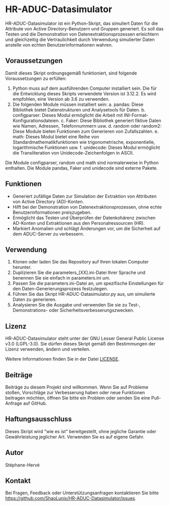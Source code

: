 # HR-ADUC-Datasimulator

HR-ADUC-Datasimulator ist ein Python-Skript, das simuliert Daten für die Attribute von Active Directory-Benutzern und Gruppen generiert. Es soll das Testen und die Demonstration von Datenextraktionsprozessen erleichtern und gleichzeitig die Vertraulichkeit durch Verwendung simulierter Daten anstelle von echten Benutzerinformationen wahren.

## Voraussetzungen

Damit dieses Skript ordnungsgemäß funktioniert, sind folgende Voraussetzungen zu erfüllen:
1. Python muss auf dem ausführenden Computer installiert sein. Die für die Entwicklung dieses Skripts verwendete Version ist 3.12.2. Es wird empfohlen, eine Version ab 3.6 zu verwenden.
2. Die folgenden Module müssen installiert sein:
	a. pandas:
		Diese Bibliothek bietet Datenstrukturen und Analysetools für Daten.
	b. configparser:
		Dieses Modul ermöglicht die Arbeit mit INI-Format-Konfigurationsdateien.
	c. Faker:
		Diese Bibliothek generiert fiktive Daten wie Namen, Adressen, Telefonnummern usw.
	d. random oder random2:
		Diese Module bieten Funktionen zum Generieren von Zufallszahlen.
	e. math:
		Dieses Modul bietet eine Reihe von Standardmathematikfunktionen wie trigonometrische, exponentielle, logarithmische Funktionen usw.
	f. unidecode:
		Dieses Modul ermöglicht die Transliteration von Unidecode-Zeichenfolgen in ASCII.

Die Module configparser, random und math sind normalerweise in Python enthalten.
Die Module pandas, Faker und unidecode sind externe Pakete.

## Funktionen

- Generiert zufällige Daten zur Simulation der Extraktion von Attributen von Active Directory (AD)-Konten.
- Hilft bei der Demonstration von Datenextraktionsprozessen, ohne echte Benutzerinformationen preiszugeben.
- Ermöglicht das Testen und Überprüfen der Datenkohärenz zwischen AD-Konten und Extraktionen aus den Personalressourcen (HR).
- Markiert Anomalien und schlägt Änderungen vor, um die Sicherheit auf dem ADUC-Server zu verbessern.

## Verwendung

1. Klonen oder laden Sie das Repository auf Ihren lokalen Computer herunter.
2. Duplizieren Sie die parameters_[XX].ini-Datei Ihrer Sprache und benennen Sie sie einfach in parameters.ini um.
3. Passen Sie die parameters.ini-Datei an, um spezifische Einstellungen für den Daten-Generierungsprozess festzulegen.
4. Führen Sie das Skript HR-ADUC-Datasimulator.py aus, um simulierte Daten zu generieren.
5. Analysieren Sie die Ausgabe und verwenden Sie sie zu Test-, Demonstrations- oder Sicherheitsverbesserungszwecken.

## Lizenz

HR-ADUC-Datasimulator steht unter der GNU Lesser General Public License v3.0 (LGPL-3.0). Sie dürfen dieses Skript gemäß den Bestimmungen der Lizenz verwenden, ändern und verteilen.

Weitere Informationen finden Sie in der Datei [LICENSE](https://github.com/ShaoLunix/HR-ADUC-Datasimulator/blob/main/LICENSE).

## Beiträge

Beiträge zu diesem Projekt sind willkommen. Wenn Sie auf Probleme stoßen, Vorschläge zur Verbesserung haben oder neue Funktionen beitragen möchten, öffnen Sie bitte ein Problem oder senden Sie eine Pull-Anfrage auf GitHub.

## Haftungsausschluss

Dieses Skript wird "wie es ist" bereitgestellt, ohne jegliche Garantie oder Gewährleistung jeglicher Art. Verwenden Sie es auf eigene Gefahr.

## Autor

Stéphane-Hervé

## Kontakt

Bei Fragen, Feedback oder Unterstützungsanfragen kontaktieren Sie bitte https://github.com/ShaoLunix/HR-ADUC-Datasimulator/issues.
